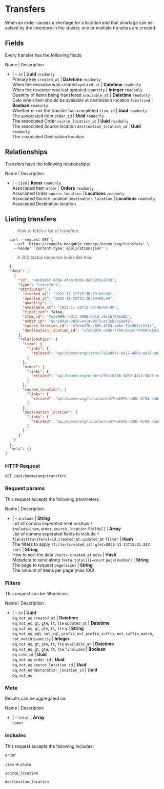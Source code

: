 # Transfers

When an order causes a shortage for a location and that shortage can be solved by the inventory in the cluster, one or multiple transfers are created.

## Fields
Every transfer has the following fields:

Name | Description
- | -
`id` | **Uuid** `readonly`<br>Primary key
`created_at` | **Datetime** `readonly`<br>When the resource was created
`updated_at` | **Datetime** `readonly`<br>When the resource was last updated
`quantity` | **Integer** `readonly`<br>Quantity of items being transfered
`available_at` | **Datetime** `readonly`<br>Date when item should be available at destination location
`finalized` | **Boolean** `readonly`<br>Whether or not the transfer has completed
`item_id` | **Uuid** `readonly`<br>The associated Item
`order_id` | **Uuid** `readonly`<br>The associated Order
`source_location_id` | **Uuid** `readonly`<br>The associated Source location
`destination_location_id` | **Uuid** `readonly`<br>The associated Destination location


## Relationships
Transfers have the following relationships:

Name | Description
- | -
`item` | **Items** `readonly`<br>Associated Item
`order` | **Orders** `readonly`<br>Associated Order
`source_location` | **Locations** `readonly`<br>Associated Source location
`destination_location` | **Locations** `readonly`<br>Associated Destination location


## Listing transfers



> How to fetch a list of transfers:

```shell
  curl --request GET \
    --url 'https://example.booqable.com/api/boomerang/transfers' \
    --header 'content-type: application/json' \
```

> A 200 status response looks like this:

```json
  {
  "data": [
    {
      "id": "a9eb946f-4db6-4f4b-b866-8a5c935e743d",
      "type": "transfers",
      "attributes": {
        "created_at": "2022-11-22T15:36:19+00:00",
        "updated_at": "2022-11-22T15:36:19+00:00",
        "quantity": 1,
        "available_at": "2022-11-20T15:30:00+00:00",
        "finalized": false,
        "item_id": "7e2a099c-ed12-409b-ae15-a9cc6f893a02",
        "order_id": "90c10836-3d50-4414-96f3-ec16bd559949",
        "source_location_id": "e7eab97b-c88b-4704-abbe-70490fe18131",
        "destination_location_id": "e7eab97b-c88b-4704-abbe-70490fe18131"
      },
      "relationships": {
        "item": {
          "links": {
            "related": "api/boomerang/items/7e2a099c-ed12-409b-ae15-a9cc6f893a02"
          }
        },
        "order": {
          "links": {
            "related": "api/boomerang/orders/90c10836-3d50-4414-96f3-ec16bd559949"
          }
        },
        "source_location": {
          "links": {
            "related": "api/boomerang/locations/e7eab97b-c88b-4704-abbe-70490fe18131"
          }
        },
        "destination_location": {
          "links": {
            "related": "api/boomerang/locations/e7eab97b-c88b-4704-abbe-70490fe18131"
          }
        }
      }
    }
  ],
  "meta": {}
}
```

### HTTP Request

`GET /api/boomerang/transfers`

### Request params

This request accepts the following parameters:

Name | Description
- | -
`include` | **String** <br>List of comma seperated relationships `?include=item,order,source_location`
`fields[]` | **Array** <br>List of comma seperated fields to include `?fields[transfers]=id,created_at,updated_at`
`filter` | **Hash** <br>The filters to apply `?filter[created_at][gte]=2022-11-22T15:31:34Z`
`sort` | **String** <br>How to sort the data `?sort=-created_at`
`meta` | **Hash** <br>Metadata to send along `?meta[total][]=count`
`page[number]` | **String** <br>The page to request
`page[size]` | **String** <br>The amount of items per page (max 100)


### Filters

This request can be filtered on:

Name | Description
- | -
`id` | **Uuid** <br>`eq`, `not_eq`
`created_at` | **Datetime** <br>`eq`, `not_eq`, `gt`, `gte`, `lt`, `lte`
`updated_at` | **Datetime** <br>`eq`, `not_eq`, `gt`, `gte`, `lt`, `lte`
`q` | **String** <br>`eq`, `not_eq`, `eql`, `not_eql`, `prefix`, `not_prefix`, `suffix`, `not_suffix`, `match`, `not_match`
`quantity` | **Integer** <br>`eq`, `not_eq`, `gt`, `gte`, `lt`, `lte`
`available_at` | **Datetime** <br>`eq`, `not_eq`, `gt`, `gte`, `lt`, `lte`
`finalized` | **Boolean** <br>`eq`
`item_id` | **Uuid** <br>`eq`, `not_eq`
`order_id` | **Uuid** <br>`eq`, `not_eq`
`source_location_id` | **Uuid** <br>`eq`, `not_eq`
`destination_location_id` | **Uuid** <br>`eq`, `not_eq`


### Meta

Results can be aggregated on:

Name | Description
- | -
`total` | **Array** <br>`count`


### Includes

This request accepts the following includes:

`order`


`item` => 
`photo`




`source_location`


`destination_location`





